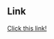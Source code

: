 ## Link
[Click this link!](https://colab.research.google.com/drive/15eslU-kIR6pMIghJF_YUzUFYdiwBO-Mv?usp=sharing)
